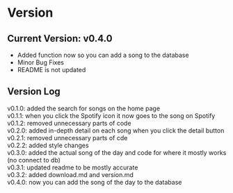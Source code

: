 # Version
## Current Version: v0.4.0
* Added function now so you can add a song to the database
* Minor Bug Fixes
* README is not updated


## Version Log
v0.1.0: added the search for songs on the home page
<br>
v0.1.1: when you click the Spotify icon it now goes to the song on Spotify
<br>
v0.1.2: removed unnecessary parts of code
<br>
v0.2.0: added in-depth detail on each song when you click the detail button
<br>
v0.2.1: removed unnecessary parts of cde
<br>
v0.2.2: added style changes
<br>
v0.3.0: added the actual song of the day and code for where it mostly works (no connect to db)
<br>
v0.3.1: updated readme to be mostly accurate
<br>
v0.3.2: added download.md and version.md
<br>
v0.4.0: now you can add the song of the day to the database